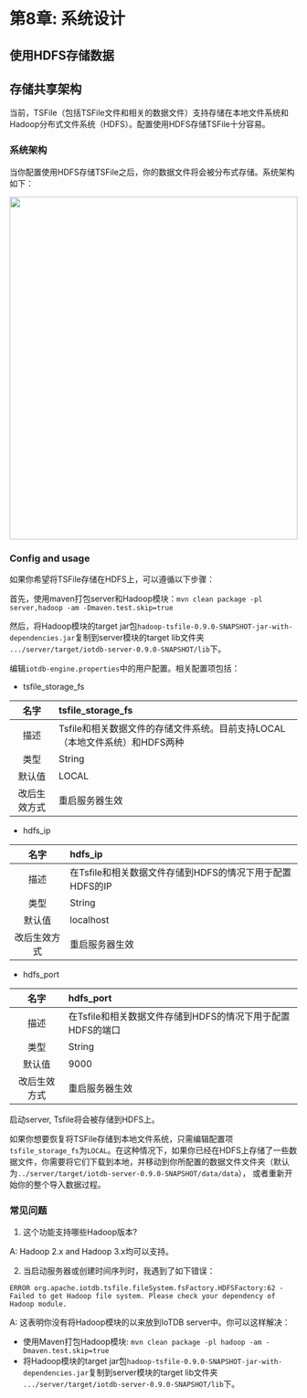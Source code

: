 <!--

    Licensed to the Apache Software Foundation (ASF) under one
    or more contributor license agreements.  See the NOTICE file
    distributed with this work for additional information
    regarding copyright ownership.  The ASF licenses this file
    to you under the Apache License, Version 2.0 (the
    "License"); you may not use this file except in compliance
    with the License.  You may obtain a copy of the License at

        http://www.apache.org/licenses/LICENSE-2.0

    Unless required by applicable law or agreed to in writing,
    software distributed under the License is distributed on an
    "AS IS" BASIS, WITHOUT WARRANTIES OR CONDITIONS OF ANY
    KIND, either express or implied.  See the License for the
    specific language governing permissions and limitations
    under the License.

-->

# 第8章: 系统设计

## 使用HDFS存储数据

## 存储共享架构

当前，TSFile（包括TSFile文件和相关的数据文件）支持存储在本地文件系统和Hadoop分布式文件系统（HDFS）。配置使用HDFS存储TSFile十分容易。

### 系统架构

当你配置使用HDFS存储TSFile之后，你的数据文件将会被分布式存储。系统架构如下：

<img style="width:100%; max-width:700px; max-height:600px; margin-left:auto; margin-right:auto; display:block;" src="https://user-images.githubusercontent.com/19167280/66922722-35180400-f05a-11e9-8ff0-7dd51716e4a8.png">

### Config and usage

如果你希望将TSFile存储在HDFS上，可以遵循以下步骤：

首先，使用maven打包server和Hadoop模块：`mvn clean package -pl server,hadoop -am -Dmaven.test.skip=true`

然后，将Hadoop模块的target jar包`hadoop-tsfile-0.9.0-SNAPSHOT-jar-with-dependencies.jar`复制到server模块的target lib文件夹 `.../server/target/iotdb-server-0.9.0-SNAPSHOT/lib`下。

编辑`iotdb-engine.properties`中的用户配置。相关配置项包括：

* tsfile\_storage\_fs

|名字| tsfile\_storage\_fs |
|:---:|:---|
|描述| Tsfile和相关数据文件的存储文件系统。目前支持LOCAL（本地文件系统）和HDFS两种|
|类型| String |
|默认值|LOCAL |
|改后生效方式|重启服务器生效|

* hdfs\_ip

|名字| hdfs\_ip |
|:---:|:---|
|描述| 在Tsfile和相关数据文件存储到HDFS的情况下用于配置HDFS的IP|
|类型| String |
|默认值|localhost |
|改后生效方式|重启服务器生效|

* hdfs\_port

|名字| hdfs\_port |
|:---:|:---|
|描述| 在Tsfile和相关数据文件存储到HDFS的情况下用于配置HDFS的端口|
|类型| String |
|默认值|9000 |
|改后生效方式|重启服务器生效|


启动server, Tsfile将会被存储到HDFS上。

如果你想要恢复将TSFile存储到本地文件系统，只需编辑配置项`tsfile_storage_fs`为`LOCAL`。在这种情况下，如果你已经在HDFS上存储了一些数据文件，你需要将它们下载到本地，并移动到你所配置的数据文件文件夹（默认为`../server/target/iotdb-server-0.9.0-SNAPSHOT/data/data`）， 或者重新开始你的整个导入数据过程。

### 常见问题

1. 这个功能支持哪些Hadoop版本?

A: Hadoop 2.x and Hadoop 3.x均可以支持。

2. 当启动服务器或创建时间序列时，我遇到了如下错误：
```
ERROR org.apache.iotdb.tsfile.fileSystem.fsFactory.HDFSFactory:62 - Failed to get Hadoop file system. Please check your dependency of Hadoop module.
```

A: 这表明你没有将Hadoop模块的以来放到IoTDB server中。你可以这样解决：
* 使用Maven打包Hadoop模块: `mvn clean package -pl hadoop -am -Dmaven.test.skip=true`
* 将Hadoop模块的target jar包`hadoop-tsfile-0.9.0-SNAPSHOT-jar-with-dependencies.jar`复制到server模块的target lib文件夹 `.../server/target/iotdb-server-0.9.0-SNAPSHOT/lib`下。
